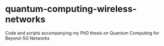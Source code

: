 # quantum-computing-wireless-networks
Code and scripts accompanying my PhD thesis on Quantum Computing for Beyond-5G Networks

